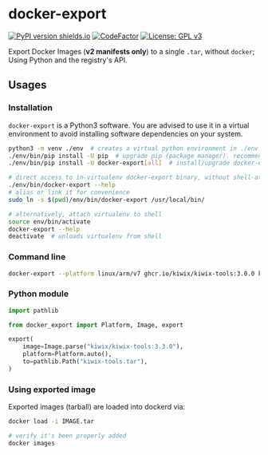 # docker-export

[![PyPI version shields.io](https://img.shields.io/pypi/v/docker_export)](https://pypi.org/project/docker_export/)
[![CodeFactor](https://www.codefactor.io/repository/github/offspot/docker-export/badge)](https://www.codefactor.io/repository/github/offspot/docker-export)
[![License: GPL v3](https://img.shields.io/badge/License-GPLv3-blue.svg)](https://www.gnu.org/licenses/gpl-3.0)

Export Docker Images (**v2 manifests only**) to a single `.tar`, without `docker`;
Using Python and the registry's API.

## Usages

### Installation

`docker-export` is a Python3 software. You are advised to use it in a
virtual environment to avoid installing software dependencies on your
system.


```bash
python3 -m venv ./env  # creates a virtual python environment in ./env folder
./env/bin/pip install -U pip  # upgrade pip (package manager). recommended
./env/bin/pip install -U docker-export[all]  # install/upgrade docker-export inside virtualenv

# direct access to in-virtualenv docker-export binary, without shell-attachment
./env/bin/docker-export --help
# alias or link it for convenience
sudo ln -s $(pwd)/env/bin/docker-export /usr/local/bin/

# alternatively, attach virtualenv to shell
source env/bin/activate
docker-export --help
deactivate  # unloads virtualenv from shell
```


### Command line

```sh
docker-export --platform linux/arm/v7 ghcr.io/kiwix/kiwix-tools:3.0.0 kiwix-tools.tar
```

### Python module

```py
import pathlib

from docker_export import Platform, Image, export

export(
    image=Image.parse("kiwix/kiwix-tools:3.3.0"),
    platform=Platform.auto(),
    to=pathlib.Path("kiwix-tools.tar"),
)
```

### Using exported image

Exported images (tarball) are loaded into dockerd via:

```sh
docker load -i IMAGE.tar

# verify it's been properly added
docker images
```